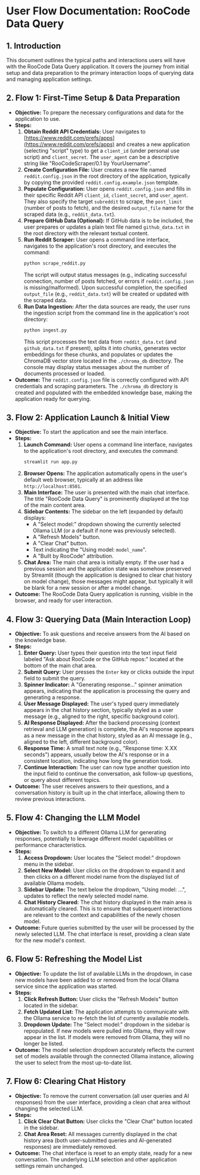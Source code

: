 # User Flow Documentation: RooCode Data Query

## 1. Introduction

This document outlines the typical paths and interactions users will have with the RooCode Data Query application. It covers the journey from initial setup and data preparation to the primary interaction loops of querying data and managing application settings.

## 2. Flow 1: First-Time Setup & Data Preparation

*   **Objective:** To prepare the necessary configurations and data for the application to use.
*   **Steps:**
    1.  **Obtain Reddit API Credentials:** User navigates to [https://www.reddit.com/prefs/apps](https://www.reddit.com/prefs/apps) and creates a new application (selecting "script" type) to get a `client_id` (under personal use script) and `client_secret`. The `user_agent` can be a descriptive string like "RooCodeScraper/0.1 by YourUsername".
    2.  **Create Configuration File:** User creates a new file named `reddit.config.json` in the root directory of the application, typically by copying the provided `reddit.config.example.json` template.
    3.  **Populate Configuration:** User opens `reddit.config.json` and fills in their specific Reddit API `client_id`, `client_secret`, and `user_agent`. They also specify the target `subreddit` to scrape, the `post_limit` (number of posts to fetch), and the desired `output_file` name for the scraped data (e.g., `reddit_data.txt`).
    4.  **Prepare GitHub Data (Optional):** If GitHub data is to be included, the user prepares or updates a plain text file named `github_data.txt` in the root directory with the relevant textual content.
    5.  **Run Reddit Scraper:** User opens a command line interface, navigates to the application's root directory, and executes the command:
        ```bash
        python scrape_reddit.py
        ```
        The script will output status messages (e.g., indicating successful connection, number of posts fetched, or errors if `reddit.config.json` is missing/malformed). Upon successful completion, the specified `output_file` (e.g., `reddit_data.txt`) will be created or updated with the scraped data.
    6.  **Run Data Ingestion:** After the data sources are ready, the user runs the ingestion script from the command line in the application's root directory:
        ```bash
        python ingest.py
        ```
        This script processes the text data from `reddit_data.txt` (and `github_data.txt` if present), splits it into chunks, generates vector embeddings for these chunks, and populates or updates the ChromaDB vector store located in the `./chroma_db` directory. The console may display status messages about the number of documents processed or loaded.
*   **Outcome:** The `reddit.config.json` file is correctly configured with API credentials and scraping parameters. The `./chroma_db` directory is created and populated with the embedded knowledge base, making the application ready for querying.

## 3. Flow 2: Application Launch & Initial View

*   **Objective:** To start the application and see the main interface.
*   **Steps:**
    1.  **Launch Command:** User opens a command line interface, navigates to the application's root directory, and executes the command:
        ```bash
        streamlit run app.py
        ```
    2.  **Browser Opens:** The application automatically opens in the user's default web browser, typically at an address like `http://localhost:8501`.
    3.  **Main Interface:** The user is presented with the main chat interface. The title "RooCode Data Query" is prominently displayed at the top of the main content area.
    4.  **Sidebar Contents:** The sidebar on the left (expanded by default) displays:
        *   A "Select model:" dropdown showing the currently selected Ollama LLM (or a default if none was previously selected).
        *   A "Refresh Models" button.
        *   A "Clear Chat" button.
        *   Text indicating the "Using model: `model_name`".
        *   A "Built by RooCode" attribution.
    5.  **Chat Area:** The main chat area is initially empty. If the user had a previous session and the application state was somehow preserved by Streamlit (though the application is designed to clear chat history on model change), those messages might appear, but typically it will be blank for a new session or after a model change.
*   **Outcome:** The RooCode Data Query application is running, visible in the browser, and ready for user interaction.

## 4. Flow 3: Querying Data (Main Interaction Loop)

*   **Objective:** To ask questions and receive answers from the AI based on the knowledge base.
*   **Steps:**
    1.  **Enter Query:** User types their question into the text input field labeled "Ask about RooCode or the GitHub repos:" located at the bottom of the main chat area.
    2.  **Submit Query:** User presses the `Enter` key or clicks outside the input field to submit the query.
    3.  **Spinner Indicator:** A "Generating response..." spinner animation appears, indicating that the application is processing the query and generating a response.
    4.  **User Message Displayed:** The user's typed query immediately appears in the chat history section, typically styled as a user message (e.g., aligned to the right, specific background color).
    5.  **AI Response Displayed:** After the backend processing (context retrieval and LLM generation) is complete, the AI's response appears as a new message in the chat history, styled as an AI message (e.g., aligned to the left, different background color).
    6.  **Response Time:** A small text note (e.g., "Response time: X.XX seconds") appears, usually below the AI's response or in a consistent location, indicating how long the generation took.
    7.  **Continue Interaction:** The user can now type another question into the input field to continue the conversation, ask follow-up questions, or query about different topics.
*   **Outcome:** The user receives answers to their questions, and a conversation history is built up in the chat interface, allowing them to review previous interactions.

## 5. Flow 4: Changing the LLM Model

*   **Objective:** To switch to a different Ollama LLM for generating responses, potentially to leverage different model capabilities or performance characteristics.
*   **Steps:**
    1.  **Access Dropdown:** User locates the "Select model:" dropdown menu in the sidebar.
    2.  **Select New Model:** User clicks on the dropdown to expand it and then clicks on a different model name from the displayed list of available Ollama models.
    3.  **Sidebar Update:** The text below the dropdown, "Using model: ...", updates to reflect the newly selected model name.
    4.  **Chat History Cleared:** The chat history displayed in the main area is automatically cleared. This is to ensure that subsequent interactions are relevant to the context and capabilities of the newly chosen model.
*   **Outcome:** Future queries submitted by the user will be processed by the newly selected LLM. The chat interface is reset, providing a clean slate for the new model's context.

## 6. Flow 5: Refreshing the Model List

*   **Objective:** To update the list of available LLMs in the dropdown, in case new models have been added to or removed from the local Ollama service since the application was started.
*   **Steps:**
    1.  **Click Refresh Button:** User clicks the "Refresh Models" button located in the sidebar.
    2.  **Fetch Updated List:** The application attempts to communicate with the Ollama service to re-fetch the list of currently available models.
    3.  **Dropdown Update:** The "Select model:" dropdown in the sidebar is repopulated. If new models were pulled into Ollama, they will now appear in the list. If models were removed from Ollama, they will no longer be listed.
*   **Outcome:** The model selection dropdown accurately reflects the current set of models available through the connected Ollama instance, allowing the user to select from the most up-to-date list.

## 7. Flow 6: Clearing Chat History

*   **Objective:** To remove the current conversation (all user queries and AI responses) from the user interface, providing a clean chat area without changing the selected LLM.
*   **Steps:**
    1.  **Click Clear Chat Button:** User clicks the "Clear Chat" button located in the sidebar.
    2.  **Chat Area Reset:** All messages currently displayed in the chat history area (both user-submitted queries and AI-generated responses) are immediately removed.
*   **Outcome:** The chat interface is reset to an empty state, ready for a new conversation. The underlying LLM selection and other application settings remain unchanged.

